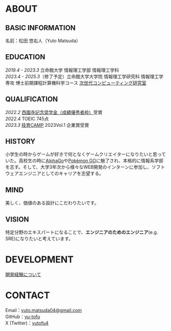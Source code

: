 <!-- ---
layout: default
title: top
--- -->

# ABOUT
## BASIC INFORMATION
名前：松田 悠右人（Yuto Matsuda）

## EDUCATION
*2019.4 - 2023.3* 立命館大学 情報理工学部 情報理工学科  
*2023.4 - 2025.3*（修了予定）立命館大学大学院 情報理工学研究科 情報理工学専攻 博士前期課程計算機科学コース [次世代コンピューティング研究室](http://www.ngc.is.ritsumei.ac.jp/)

## QUALIFICATION
*2022.2* [西園寺記念奨学金（成績優秀者枠）](https://www.ritsumei.ac.jp/scholarship/curriculum/)受賞  
*2022.4* TOEIC 745点  
*2023.3* [技育CAMP](https://talent.supporterz.jp/geekcamp/) 2023Vol.1 企業賞受賞

## HISTORY
小学生の時からゲームが好きで何となくゲームクリエイターになりたいと思っていた。高校生の時に[AlphaGo](https://ja.wikipedia.org/wiki/AlphaGo)や[Pokémon GO](https://ja.wikipedia.org/wiki/Pok%C3%A9mon_GO)に魅了され、本格的に情報系学部を志す。そして、大学3年次から様々なWEB開発のインターンに参加し、ソフトウェアエンジニアとしてのキャリアを志望する。
## MIND
美しく、価値のある設計にこだわりたいです。
## VISION
特定分野のエキスパートになることで、**エンジニアのためのエンジニア**(e.g. SRE)になりたいと考えています。

<!-- # SKILLS -->
# DEVELOPMENT
[開発経験について](development/)

# CONTACT
Email：yuto.matsuda04@gmail.com  
GitHub：[yu-tofu](https://github.com/yu-tofu/)  
X (Twitter)：[yutofu4](https://twitter.com/yutofu4)
